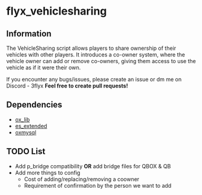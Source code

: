 # flyx_vehiclesharing
## Information
The VehicleSharing script allows players to share ownership of their vehicles with other players. It introduces a co-owner system, where the vehicle owner can add or remove co-owners, giving them access to use the vehicle as if it were their own. 

If you encounter any bugs/issues, please create an issue or dm me on Discord - 3flyx
**Feel free to create pull requests!**

## Dependencies
- [ox_lib](https://github.com/communityox/ox_lib/releases)
- [es_extended](https://github.com/esx-framework/esx_core)
- [oxmysql](https://github.com/communityox/oxmysql/releases)

## TODO List
- Add p_bridge compatibility **OR** add bridge files for QBOX & QB
- Add more things to config
  - Cost of adding/replacing/removing a coowner
  - Requirement of confirmation by the person we want to add